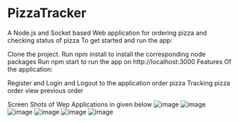 # PizzaTracker
A Node.js and Socket based Web application for ordering pizza and checking status of pizza
To get started and run the app:

Clone the project.
Run npm install to install the corresponding node packages
Run npm start to run the app on http://localhost:3000
Features Of the application:

Register and Login and Logout to the application
order pizza 
Tracking pizza order
view previous order

Screen Shots of Wep Applications in given below
![image](https://user-images.githubusercontent.com/84676864/165342198-24e05ed6-fa87-4a73-bdaf-8e6712658319.png)
![image](https://user-images.githubusercontent.com/84676864/165343626-0a4fbf71-6fbe-4568-b73c-2a4c7820addd.png)
![image](https://user-images.githubusercontent.com/84676864/165343820-18af02c8-6620-4027-9b05-e3b3ec0023ae.png)
![image](https://user-images.githubusercontent.com/84676864/165344028-510ff3f9-8671-4199-8fd4-cdc60648ba71.png)
![image](https://user-images.githubusercontent.com/84676864/165344172-b595033a-774d-47a1-8b42-0fc71a153dbb.png)
![image](https://user-images.githubusercontent.com/84676864/165344338-b77de091-a7d9-4a7b-84d0-e260d017e584.png)



